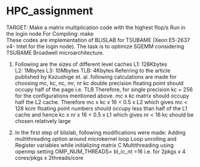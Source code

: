 # HPC_assignment
TARGET: Make a matrix multiplication code with the highest flop/s
Run in the login node
For Compiling: make  
These codes are implementation of BLISLAB for TSUBAME (Xeon E5-2637 v4- Intel for the login node).
The task is to optimize SGEMM considering TSUBAME Broadwell microarchitecture.
1. Following are the sizes of different level caches
L1: 128Kbytes	
L2: 1Mbytes
L3: 10Mbytes
TLB: 4Kbytes
Referring to the article published by Kazushige et. al. following calculations are made for choosing mc, kc, nc, mr, nr
kc double precision floating point should occupy half of the page i.e. TLB
Therefore, for single precision kc = 256 for the configurations mentioned above.
mc x kc   matrix should occupy half the L2 cache. Therefore 
mc x kc x 16 < 0.5 x L2 which gives mc < 128
kcnr floating point numbers should occupy less than half of the L1 cache and hence kc x nr x 16 < 0.5 x L1 which gives nr < 16
kc should be chosen relatively large

2. In the first step of blislab, following modifications were made: 
Adding multithreading option around microkernel loop
Loop unrolling and Register variables while initializing matrix C
Multithreading using openmp setting OMP_NUM_THREADS= bl_ic_nt =16 i.e. for 2pkgs x 4 cores/pkgs x 2threads/core
